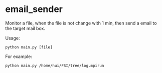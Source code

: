 # email_sender
Monitor a file, when the file is not change with 1 min, then send a email to the target mail box.

Usage:
```buildoutcfg
python main.py [file]
```
For example:
```buildoutcfg
python main.py /home/hui/FSI/tree/log.mpirun
```